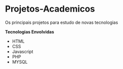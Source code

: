 # Projetos-Academicos
Os principais projetos para estudo de novas tecnologias

**Tecnologias Envolvidas**

- HTML
- CSS
- Javascript
- PHP
- MYSQL
